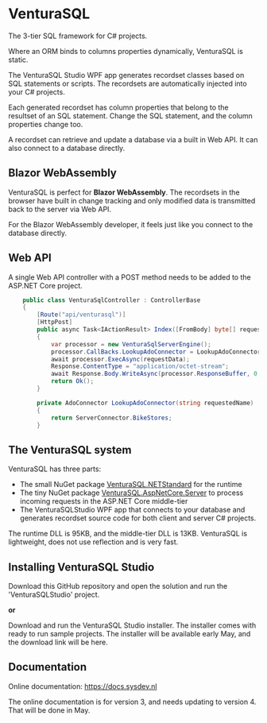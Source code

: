 # VenturaSQL
The 3-tier SQL framework for C# projects.

Where an ORM binds to columns properties dynamically, VenturaSQL is static.

The VenturaSQL Studio WPF app generates recordset classes based on SQL statements or scripts. The recordsets are automatically injected into your C# projects.

Each generated recordset has column properties that belong to the resultset of an SQL statement. Change the SQL statement, and the column properties change too.

A recordset can retrieve and update a database via a built in Web API. It can also connect to a database directly.

## Blazor WebAssembly
VenturaSQL is perfect for **Blazor WebAssembly**. The recordsets in the browser have built in change tracking and only modified data is transmitted back to the server via Web API. 

For the Blazor WebAssembly developer, it feels just like you connect to the database directly.

## Web API
A single Web API controller with a POST method needs to be added to the ASP.NET Core project.

```csharp
    public class VenturaSqlController : ControllerBase
    {
        [Route("api/venturasql")]
        [HttpPost]
        public async Task<IActionResult> Index([FromBody] byte[] requestData)
        {
            var processor = new VenturaSqlServerEngine();
            processor.CallBacks.LookupAdoConnector = LookupAdoConnector;
            await processor.ExecAsync(requestData);
            Response.ContentType = "application/octet-stream";
            await Response.Body.WriteAsync(processor.ResponseBuffer, 0, processor.ResponseLength);
            return Ok();
        }

        private AdoConnector LookupAdoConnector(string requestedName)
        {
            return ServerConnector.BikeStores;
        }
```

## The VenturaSQL system
VenturaSQL has three parts:

+ The small NuGet package [VenturaSQL.NETStandard](https://www.nuget.org/packages/VenturaSQL.NETStandard) for the runtime
+ The tiny NuGet package [VenturaSQL.AspNetCore.Server](https://www.nuget.org/packages/VenturaSQL.AspNetCore.Server) to process incoming requests in the ASP.NET Core middle-tier
+ The VenturaSQLStudio WPF app that connects to your database and generates recordset source code for both client and server C# projects.

The runtime DLL is 95KB, and the middle-tier DLL is 13KB. VenturaSQL is lightweight, does not use reflection and is very fast.

## Installing VenturaSQL Studio
Download this GitHub repository and open the solution and run the 'VenturaSQLStudio' project.

**or**

Download and run the VenturaSQL Studio installer. The installer comes with ready to run sample projects. The installer will be available early May, and the download link will be here.

## Documentation
Online documentation: https://docs.sysdev.nl

The online documentation is for version 3, and needs updating to version 4. That will be done in May.

